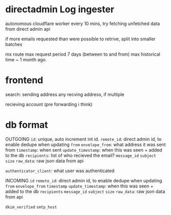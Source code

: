 # directadmin Log ingester

autonomous cloudflare worker
every 10 mins, try fetching unfetched data from direct admin api

if more emails requested than were possible to retrive, split into smaller batches

mx route max request period 7 days (between to and from)
max historical time ~ 1 month ago.


# frontend

search:
sending address
any recving address, if multiple

recieving account (pre forwarding i think)



# db format

OUTGOING
`id`: unique, auto increment int id.
`remote_id`: direct admin id, to enable dedupe when updating
`from`
`envelope_from`: what address it was sent from
`timestamp`: when sent
`update_timestamp`: when this was seen + added to the db
`recipients`: list of who recieved the email?
`message_id`
`subject`
`size`
`raw_data`: raw json data from api

`authenticator_client`: what user was authenticated

INCOMING
`id`
`remote_id`: direct admin id, to enable dedupe when updating
`from`
`envelope_from`
`timestamp`
`update_timestamp`: when this was seen + added to the db
`recipients`
`message_id`
`subject`
`size`
`raw_data`: raw json data from api

`dkim_verified`
`smtp_host`

